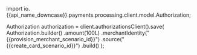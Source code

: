import io.{{api_name_downcase}}.payments.processing.client.model.Authorization;

Authorization authorization = client.authorizationsClient().save(
  Authorization.builder()
    .amount(100L)
    .merchantIdentity("{{provision_merchant_scenario_id}}")
    .source("{{create_card_scenario_id}}")
    .build()
);
